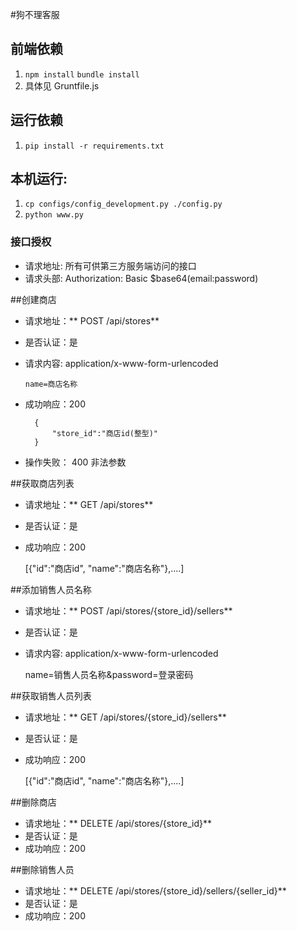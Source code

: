 #狗不理客服


## 前端依赖

1. `npm install` `bundle install`
2. 具体见 Gruntfile.js

## 运行依赖

1. `pip install -r requirements.txt`

## 本机运行:

1. `cp configs/config_development.py ./config.py`
2. `python www.py`


### 接口授权
- 请求地址: 所有可供第三方服务端访问的接口
- 请求头部: Authorization: Basic $base64(email:password)

##创建商店
- 请求地址：** POST /api/stores**
- 是否认证：是
- 请求内容: application/x-www-form-urlencoded

      name=商店名称
        
- 成功响应：200

        {
            "store_id":"商店id(整型)"
        }
    
- 操作失败：
  400 非法参数


##获取商店列表
- 请求地址：** GET /api/stores**
- 是否认证：是

- 成功响应：200

    [{"id":"商店id", "name":"商店名称"},....]
    

##添加销售人员名称
- 请求地址：** POST /api/stores/{store_id}/sellers**
- 是否认证：是
- 请求内容: application/x-www-form-urlencoded

    name=销售人员名称&password=登录密码

##获取销售人员列表

- 请求地址：** GET /api/stores/{store_id}/sellers**
- 是否认证：是

- 成功响应：200

    [{"id":"商店id", "name":"商店名称"},....]
    

##删除商店
- 请求地址：** DELETE /api/stores/{store_id}**
- 是否认证：是
- 成功响应：200


##删除销售人员
- 请求地址：** DELETE /api/stores/{store_id}/sellers/{seller_id}**
- 是否认证：是
- 成功响应：200
    
